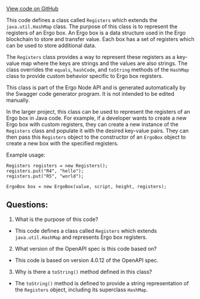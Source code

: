 [View code on GitHub](https://github.com/ergoplatform/ergo-appkit/java-client-generated/src/main/java/org/ergoplatform/restapi/client/Registers.java)

This code defines a class called `Registers` which extends the `java.util.HashMap` class. The purpose of this class is to represent the registers of an Ergo box. An Ergo box is a data structure used in the Ergo blockchain to store and transfer value. Each box has a set of registers which can be used to store additional data. 

The `Registers` class provides a way to represent these registers as a key-value map where the keys are strings and the values are also strings. The class overrides the `equals`, `hashCode`, and `toString` methods of the `HashMap` class to provide custom behavior specific to Ergo box registers. 

This class is part of the Ergo Node API and is generated automatically by the Swagger code generator program. It is not intended to be edited manually. 

In the larger project, this class can be used to represent the registers of an Ergo box in Java code. For example, if a developer wants to create a new Ergo box with custom registers, they can create a new instance of the `Registers` class and populate it with the desired key-value pairs. They can then pass this `Registers` object to the constructor of an `ErgoBox` object to create a new box with the specified registers. 

Example usage:

```
Registers registers = new Registers();
registers.put("R4", "hello");
registers.put("R5", "world");

ErgoBox box = new ErgoBox(value, script, height, registers);
```
## Questions: 
 1. What is the purpose of this code?
- This code defines a class called `Registers` which extends `java.util.HashMap` and represents Ergo box registers.

2. What version of the OpenAPI spec is this code based on?
- This code is based on version 4.0.12 of the OpenAPI spec.

3. Why is there a `toString()` method defined in this class?
- The `toString()` method is defined to provide a string representation of the `Registers` object, including its superclass `HashMap`.